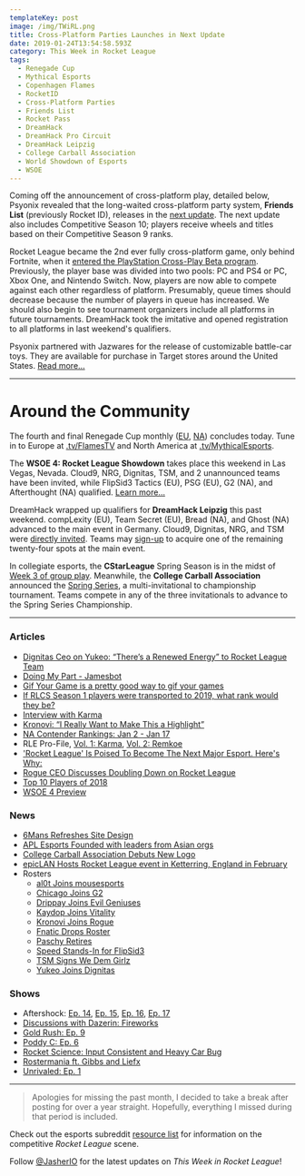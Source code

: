 ```yaml
---
templateKey: post
image: /img/TWiRL.png
title: Cross-Platform Parties Launches in Next Update
date: 2019-01-24T13:54:58.593Z
category: This Week in Rocket League
tags:
  - Renegade Cup
  - Mythical Esports
  - Copenhagen Flames
  - RocketID
  - Cross-Platform Parties
  - Friends List
  - Rocket Pass
  - DreamHack
  - DreamHack Pro Circuit
  - DreamHack Leipzig
  - College Carball Association
  - World Showdown of Esports
  - WSOE
---
```


Coming off the announcement of cross-platform play, detailed below, Psyonix revealed that the long-waited cross-platform party system, **Friends List** (previously Rocket ID), releases in the [next update](https://www.rocketleague.com/news/rocket-league-roadmap--spring-2019--plus-season-9-rewards/). The next update also includes Competitive Season 10; players receive wheels and titles based on their Competitive Season 9 ranks. 

Rocket League became the 2nd ever fully cross-platform game, only behind Fortnite, when it [entered the PlayStation Cross-Play Beta program](https://www.rocketleague.com/news/full-cross-platform-play-now-live-in-rocket-league/). Previously, the player base was divided into two pools: PC and PS4 or PC, Xbox One, and Nintendo Switch. Now, players are now able to compete against each other regardless of platform. Presumably, queue times should decrease because the number of players in queue has increased. We should also begin to see tournament organizers include all platforms in future tournaments. DreamHack took the imitative and opened registration to all platforms in last weekend's qualifiers. 

Psyonix partnered with Jazwares for the release of customizable battle-car toys. They are available for purchase in Target stores around the United States. [Read more...](https://www.rocketleague.com/news/jazwares-battle-cars-on-target-store-shelves-now/)

---

# Around the Community

The fourth and final Renegade Cup monthly ([EU](https://liquipedia.net/rocketleague/Renegade_Cup/Europe/Copenhagen_Flames/Ember_Series), [NA](https://liquipedia.net/rocketleague/Renegade_Cup/North_America/Mythical_Esports/Battle_for_Valhalla)) concludes today. Tune in to Europe at [.tv/FlamesTV](https://twitch.tv/FlamesTV) and North America at [.tv/MythicalEsports](https://twitch.tv/MythicalEsports). 

The **WSOE 4: Rocket League Showdown** takes place this weekend in Las Vegas, Nevada. Cloud9, NRG, Dignitas, TSM, and 2 unannounced teams have been invited, while FlipSid3 Tactics (EU), PSG (EU), G2 (NA), and Afterthought (NA) qualified. [Learn more...](https://liquipedia.net/rocketleague/World_Showdown_of_Esports/4)

DreamHack wrapped up qualifiers for **DreamHack Leipzig** this past weekend. compLexity (EU), Team Secret (EU), Bread (NA), and Ghost (NA) advanced to the main event in Germany. Cloud9, Dignitas, NRG, and TSM were [directly invited](https://twitter.com/DreamHackRL/status/1087432130269974528). Teams may [sign-up](https://twitter.com/DreamHackRL/status/1088164471359582208) to acquire one of the remaining twenty-four spots at the main event. 

In collegiate esports, the **CStarLeague** Spring Season is in the midst of [Week 3 of group play](https://cstarleague.com/rl/standings). Meanwhile, the **College Carball Association** announced the [Spring Series](https://twitter.com/CollegeCarball/status/1087120199051026432), a multi-invitational to championship tournament. Teams compete in any of the three invitationals to advance to the Spring Series Championship. 

---

### Articles

* [Dignitas Ceo on Yukeo: “There’s a Renewed Energy” to Rocket League Team](https://ginx.tv/rocket-league/dignitas-ceo-yukeo-renewed-energy-rocket-league-team/)  
* [Doing My Part - Jamesbot](https://www.theplayerslobby.com/3415/doing-my-part-james-jamesbot-villar-rocket-league-rlcs-twitch-gold-rush/#.RWusQvcz62)  
* [Gif Your Game is a pretty good way to gif your games](https://www.pcgamer.com/gif-your-game-is-a-pretty-good-way-to-gif-your-games/)  
* [If RLCS Season 1 players were transported to 2019, what rank would they be?](http://blog.calculated.gg/2019/01/if-rlcs-season-1-players-were-transported-to-2019-what-rank-would-they-be/)  
* [Interview with Karma](http://dignitas.gg/articles/blogs/rocket-league/13299/interview-with-splyce-rocket-league-player-karma)  
* [Kronovi: “I Really Want to Make This a Highlight”](https://ginx.tv/rocket-league/kronovi-interview-rogue-2019/)  
* [NA Contender Rankings: Jan 2 - Jan 17](https://www.reddit.com/r/RocketLeagueEsports/comments/ai62et/na_contender_rankings_0102_0117/)  
* RLE Pro-File, [Vol. 1: Karma](https://www.rocketleagueesports.com/news/rle-pro-file-vol-1-karma/), [Vol. 2: Remkoe](https://www.rocketleagueesports.com/news/rle-pro-file-vol-2-remkoe/)  
* ['Rocket League' Is Poised To Become The Next Major Esport. Here's Why:](https://www.forbes.com/sites/maxthielmeyer/2019/01/19/rocket-league-is-poised-to-become-the-next-major-esport-heres-why/#28fd97337c93)  
* [Rogue CEO Discusses Doubling Down on Rocket League](https://esportsobserver.com/rogue-ceo-rocket-league/)   
* [Top 10 Players of 2018](https://www.reddit.com/r/RocketLeagueEsports/comments/agbgla/the_top_10_players_of_2018/)  
* [WSOE 4 Preview](https://thegamehaus.com/wsoe-4-preview/2019/01/22/)  

### News

* [6Mans Refreshes Site Design](https://twitter.com/RL6mans/status/1084598744337723393)  
* [APL Esports Founded with leaders from Asian orgs](https://twitter.com/apl_esports/status/1086948754693836801)  
* [College Carball Association Debuts New Logo](https://twitter.com/CollegeCarball/status/1087095143361073153)  
* [epicLAN Hosts Rocket League event in Ketterring, England in February](https://www.epiclan.co.uk)
* Rosters
  * [al0t Joins mousesports](https://twitter.com/mousesports/status/1083423228465373185)
  * [Chicago Joins G2](https://twitter.com/G2esports/status/1082336062918209536)
  * [Drippay Joins Evil Geniuses](https://www.facebook.com/notes/evil-geniuses/roster-update-evil-geniuses-rocket-league-welcome-drippay/10156364089779355/)
  * [Kaydop Joins Vitality](https://twitter.com/TeamVitality/status/1084495440052187136)
  * [Kronovi Joins Rogue](https://twitter.com/GoingRogueGG/status/1082368713481957377)
  * [Fnatic Drops Roster](https://twitter.com/FNATIC/status/1086223354258997248)
  * [Paschy Retires](https://twitter.com/Paschy90/status/1083688401897955328?s=19)
  * [Speed Stands-In for FlipSid3](https://twitter.com/FlipSid3Tactics/status/1085956646226915328)
  * [TSM Signs We Dem Girlz](https://twitter.com/TSM/status/1081249047585976323)
  * [Yukeo Joins Dignitas](https://twitter.com/dignitas/status/1085952420612620293)


### Shows

* Aftershock: [Ep. 14](https://youtu.be/JuWmBFs9u-k), [Ep. 15](https://youtu.be/WvuOyPOwD0I), [Ep. 16](https://youtu.be/Yl0wzKrTXS4), [Ep. 17](https://youtu.be/F4bYNHjKQh4)  
* [Discussions with Dazerin: Fireworks](https://youtu.be/BM8jf8wkwjk)  
* [Gold Rush: Ep. 9](https://youtu.be/lnzaoGgbgEY)  
* [Poddy C: Ep. 6](https://www.youtube.com/watch?v=YBNtNQGVygU&feature=youtu.be)
* [Rocket Science: Input Consistent and Heavy Car Bug](https://youtu.be/LyzXXO6Z7ZI)   
* [Rostermania ft. Gibbs and Liefx](https://www.youtube.com/watch?v=U1YiTDDKHxA)  
* [Unrivaled: Ep. 1](https://www.twitch.tv/videos/368360767)  

---

> Apologies for missing the past month, I decided to take a break after posting for over a year straight. Hopefully, everything I missed during that period is included.

Check out the esports subreddit [resource list](https://www.reddit.com/r/RocketLeagueEsports/wiki/links) for information on the competitive *Rocket League* scene.

Follow [@JasherIO](https://twitter.com/JasherIO) for the latest updates on *This Week in Rocket League*!

